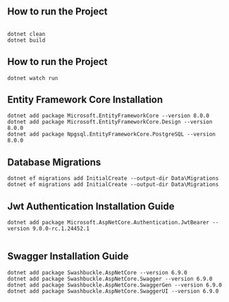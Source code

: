 ## How to run the Project

```

dotnet clean
dotnet build
```

## How to run the Project

```
dotnet watch run

```

## Entity Framework Core Installation

```
dotnet add package Microsoft.EntityFrameworkCore --version 8.0.0
dotnet add package Microsoft.EntityFrameworkCore.Design --version 8.0.0
dotnet add package Npgsql.EntityFrameworkCore.PostgreSQL --version 8.0.0

```

## Database Migrations

```
dotnet ef migrations add InitialCreate --output-dir Data\Migrations
dotnet ef migrations add InitialCreate --output-dir Data\Migrations

```

## Jwt Authentication Installation Guide

```
dotnet add package Microsoft.AspNetCore.Authentication.JwtBearer --version 9.0.0-rc.1.24452.1


```

## Swagger Installation Guide

```
dotnet add package Swashbuckle.AspNetCore --version 6.9.0
dotnet add package Swashbuckle.AspNetCore.Swagger --version 6.9.0
dotnet add package Swashbuckle.AspNetCore.SwaggerGen --version 6.9.0
dotnet add package Swashbuckle.AspNetCore.SwaggerUI --version 6.9.0


```
